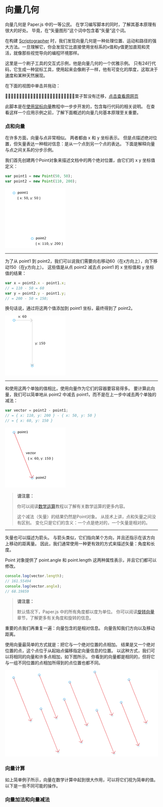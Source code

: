 # 向量几何

向量几何是 Paper.js 中的一等公民。 在学习编写脚本的同时，了解其基本原理有很大的好处。 毕竟，在“矢量图形”这个词中包含着“矢量”这个词。

在构建 [Scriptographer](http://scriptographer.org/) 时，我们发现向量几何是一种处理位置、运动和路径的强大方法。一旦理解它，你会发现它比直接使用坐标系的x值和y值更加直观和灵活，就像那些视觉导向的编程环境那样。

这里是一个刷子工具的交互式示例，他是向量几何的一个优雅示例。 只有24行代码，它生成一种鼠标工具，使用起来会像刷子一样，他有可变化的厚度，这取决于速度和某种天然展现。

在下面的视图中单击并拖动：

🌰🌰🌰🌰🌰🌰🌰🌰🌰🌰🌰🌰🌰🌰🌰🌰🌰🌰🌰🌰🌰🌰🌰🌰🌰栗子暂没有迁移，[点击查看原网页](http://paperjs.org/tutorials/geometry/vector-geometry/)

此脚本是在[使用鼠标向量](http://paperjs.org/tutorials/interaction/working-with-mouse-vectors/)教程中一步步开发的，包含每行代码的相关说明。 在查看这样一个应用示例之前，了解下面概述的向量几何基本原理至关重要。

### 点和向量

在许多方面，向量与点非常相似。 两者都由 x 和 y 坐标表示。 但是点描述绝对位置，但矢量表达一种相对信息：是从一个点到另一个点的表达。 下面是解释向量与点之间关系的分步示例。

我们首先创建两个Point对象来描述文档中的两个绝对位置，由它们的 x y 坐标值定义：

```js
var point1 = new Point(50, 50);
var point2 = new Point(110, 200);
```

![](/assets/import.png)

---

为了从 point1 到 point2，我们可以说我们需要向右移动60（在x方向上），向下移动150（在y方向上）。 这些值是从点 point2 减去点 point1 的 x 坐标值和 y 坐标值的结果：

```js
var x = point2.x - point1.x;
// = 110 - 50 = 60
var y = point2.y - point1.y;
// = 200 - 50 = 150;
```

换句话说，通过将这两个值添加到 point1 坐标，最终得到了 point2。

![](/assets/import2.png)

---

和使用这两个单独的值相比，使用向量作为它们的容器要容易得多。 要计算此向量，我们可以简单地从 point2 中减去 point1，而不是在上一步中减去两个单独的减法：

```js
var vector = point2 - point1;
// = { x: 110, y: 200 } - { x: 50, y: 50 }
// = { x: 60, y: 150 }
```

![](/assets/import3.png)

> **请注意：**
>
> 你可以阅读[数学运算](http://paperjs.org/tutorials/geometry/mathematical-operations/#mathematical-operations)教程以了解有关数学运算的更多内容。
>
> 这个减法（矢量）的结果仍然是Point对象。 从技术上讲，点和矢量之间没有区别。 变化只是它们的含义：一个点是绝对的，一个矢量是相对的。

---

矢量也可以描述为箭头。 与箭头类似，它们指向某个方向，并且还指示在该方向上移动的距离量。 因此，我们通常使用一种更有效的方式来描述矢量：角度和长度。

Point 对象提供了 point.angle 和 point.length 这两种属性表示，并且它们都可以修改。

```js
console.log(vector.length);
// 161.55494
console.log(vector.angle);
// 68.19859
```

> **请注意：**
>
> 默认情况下，Paper.js 中的所有角度都以度为单位。 你可以阅读[旋转向量](http://paperjs.org/tutorials/geometry/vector-geometry/#rotating-vectors-and-working-with-angles)章节，了解更多有关角度和旋转的信息。

重要的点我们再重复一遍：向量包含的是相对信息。 向量告知我们方向以及移动距离。

使用向量最简单的方式就是：把它与一个绝对位置的点相加。 结果是又一个绝对位置的点，这个点位于从起始点偏移指定向量信息的位置。 以这种方式，我们可以将相同的向量和许多点相加，如下图所示。 你看到的向量都是相同的，但将它与一组不同位置的点相加所得到的点位置也都不同。

![](/assets/import4.png)

### 向量计算

如上简单例子所示，向量在数学计算中起到很大作用，可以将它们视为简单的值。 以下是一些不同可能的操作。

### 向量加法和向量减法



